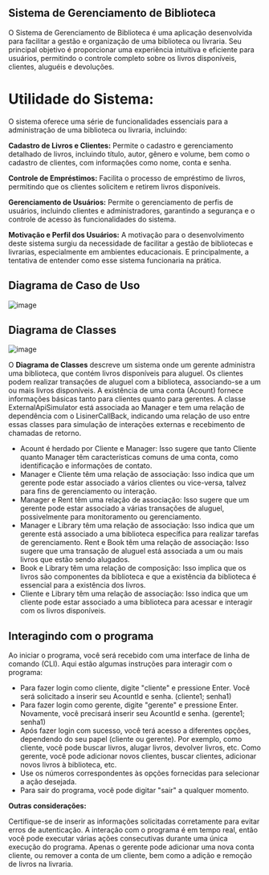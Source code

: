 ## Sistema de Gerenciamento de Biblioteca

O Sistema de Gerenciamento de Biblioteca é uma aplicação desenvolvida para facilitar a gestão e organização de uma biblioteca ou livraria. Seu principal objetivo é proporcionar uma experiência intuitiva e eficiente para usuários, permitindo o controle completo sobre os livros disponíveis, clientes, aluguéis e devoluções. 

# **Utilidade do Sistema:** 
O sistema oferece uma série de funcionalidades essenciais para a administração de uma biblioteca ou livraria, incluindo: 

**Cadastro de Livros e Clientes:** Permite o cadastro e gerenciamento detalhado de livros, incluindo título, autor, gênero e volume, bem como o cadastro de clientes, com informações como nome, conta e senha. 

**Controle de Empréstimos:** Facilita o processo de empréstimo de livros, permitindo que os clientes solicitem e retirem livros disponíveis.  

**Gerenciamento de Usuários:** Permite o gerenciamento de perfis de usuários, incluindo clientes e administradores, garantindo a segurança e o controle de acesso às funcionalidades do sistema. 

**Motivação e Perfil dos Usuários:** A motivação para o desenvolvimento deste sistema surgiu da necessidade de facilitar a gestão de bibliotecas e livrarias, especialmente em ambientes educacionais. E principalmente, a tentativa de entender como esse sistema funcionaria na prática. 

## Diagrama de Caso de Uso
![image](https://github.com/JoaoBosco-7/Livraria/assets/71224952/8e335a4d-dcc6-4b08-92f6-46d56f3af14b)

## Diagrama de Classes 
![image](https://github.com/JoaoBosco-7/Livraria/assets/71224952/388a3a05-f524-475d-bc4b-689e8c868ad3)

O **Diagrama de Classes** descreve um sistema onde um gerente administra uma biblioteca, que contém livros disponíveis para aluguel. Os clientes podem realizar transações de aluguel com a biblioteca, associando-se a um ou mais livros disponíveis. A existência de uma conta (Acount) fornece informações básicas tanto para clientes quanto para gerentes. A classe ExternalApiSimulator está associada ao Manager e tem uma relação de dependência com o LisinerCallBack, indicando uma relação de uso entre essas classes para simulação de interações externas e recebimento de chamadas de retorno.

- Acount é herdado por Cliente e Manager: Isso sugere que tanto Cliente quanto Manager têm características comuns de uma conta, como identificação e informações de contato.
- Manager e Cliente têm uma relação de associação: Isso indica que um gerente pode estar associado a vários clientes ou vice-versa, talvez para fins de gerenciamento ou interação.
- Manager e Rent têm uma relação de associação: Isso sugere que um gerente pode estar associado a várias transações de aluguel, possivelmente para monitoramento ou gerenciamento.
- Manager e Library têm uma relação de associação: Isso indica que um gerente está associado a uma biblioteca específica para realizar tarefas de gerenciamento.
Rent e Book têm uma relação de associação: Isso sugere que uma transação de aluguel está associada a um ou mais livros que estão sendo alugados.
- Book e Library têm uma relação de composição: Isso implica que os livros são componentes da biblioteca e que a existência da biblioteca é essencial para a existência dos livros.
- Cliente e Library têm uma relação de associação: Isso indica que um cliente pode estar associado a uma biblioteca para acessar e interagir com os livros disponíveis.

## Interagindo com o programa

Ao iniciar o programa, você será recebido com uma interface de linha de comando (CLI). Aqui estão algumas instruções para interagir com o programa:

- Para fazer login como cliente, digite "cliente" e pressione Enter. Você será solicitado a inserir seu AcountId e senha. (cliente1; senha1)
- Para fazer login como gerente, digite "gerente" e pressione Enter. Novamente, você precisará inserir seu AcountId e senha. (gerente1; senha1)
- Após fazer login com sucesso, você terá acesso a diferentes opções, dependendo do seu papel (cliente ou gerente). Por exemplo, como cliente, você pode buscar livros, alugar livros, devolver livros, etc. Como gerente, você pode adicionar novos clientes, buscar clientes, adicionar novos livros à biblioteca, etc.
- Use os números correspondentes às opções fornecidas para selecionar a ação desejada.
- Para sair do programa, você pode digitar "sair" a qualquer momento.

**Outras considerações:**

Certifique-se de inserir as informações solicitadas corretamente para evitar erros de autenticação.
A interação com o programa é em tempo real, então você pode executar várias ações consecutivas durante uma única execução do programa.
Apenas o gerente pode adicionar uma nova conta cliente, ou remover a conta de um cliente, bem como a adição e remoção de livros na livraria.
